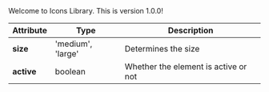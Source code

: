 <!-- ⚠️ This README has been generated from the file(s) "blueprint.md" ⚠️-->Welcome to Icons Library. This is version 1.0.0!


| Attribute  | Type              | Description                          |
|------------|-------------------|--------------------------------------|
| **size**   | 'medium', 'large' | Determines the size                  |
| **active** | boolean           | Whether the element is active or not |

